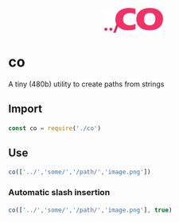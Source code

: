 <p align="center"> <img src="co.png" width="auto" height="50px" alt="'co' logo" /> </p>

# co
A tiny (480b) utility to create paths from strings

## Import
```js
const co = require('./co')
```

## Use
```js
co(['../','some/','/path/','image.png'])
```

### Automatic slash insertion
```js
co(['../','some/','/path/','image.png'], true)
```

